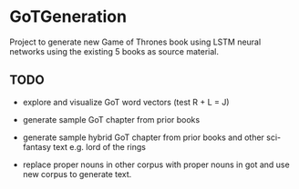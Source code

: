 # GoTGeneration

Project to generate new Game of Thrones book using LSTM neural networks using the existing 5 books as source material.

## TODO

- explore and visualize GoT word vectors (test R + L = J)

- generate sample GoT chapter from prior books

- generate sample hybrid GoT chapter from prior books and other sci-fantasy text e.g. lord of the rings

- replace proper nouns in other corpus with proper nouns in got and use new corpus to generate text.
